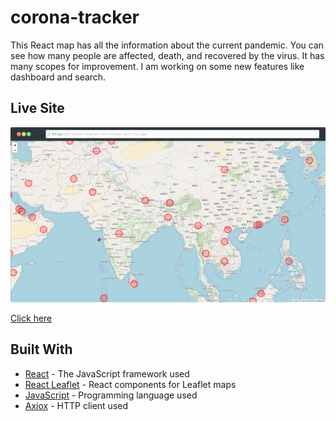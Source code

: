# corona-tracker

This React map has all the information about the current pandemic. You can see how many people are affected, death, and recovered by the virus. It has many scopes for improvement. I am working on some new features like dashboard and search.

## Live Site

![Screenshot of Live Site](./images/screenshot.png)

[Click here](https://corona-tracker-microrony.netlify.app/)
## Built With

* [React](https://reactjs.org/) - The JavaScript framework used
* [React Leaflet](https://react-leaflet.js.org/) - React components for Leaflet maps
* [JavaScript](https://www.javascript.com/) - Programming language used
* [Axiox](https://github.com/axios/axios) - HTTP client used